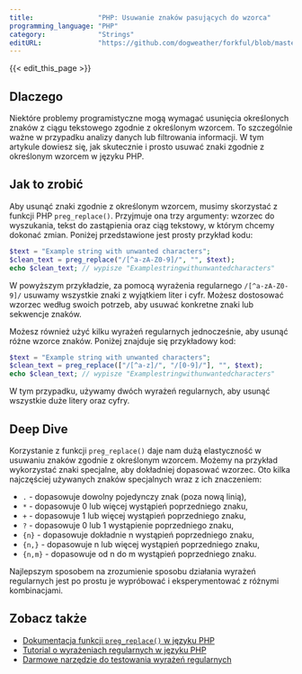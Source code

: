 ```yaml
---
title:                "PHP: Usuwanie znaków pasujących do wzorca"
programming_language: "PHP"
category:             "Strings"
editURL:              "https://github.com/dogweather/forkful/blob/master/content/pl/php/deleting-characters-matching-a-pattern.md"
---
```


{{< edit_this_page >}}

## Dlaczego

Niektóre problemy programistyczne mogą wymagać usunięcia określonych znaków z ciągu tekstowego zgodnie z określonym wzorcem. To szczególnie ważne w przypadku analizy danych lub filtrowania informacji. W tym artykule dowiesz się, jak skutecznie i prosto usuwać znaki zgodnie z określonym wzorcem w języku PHP.

## Jak to zrobić

Aby usunąć znaki zgodnie z określonym wzorcem, musimy skorzystać z funkcji PHP `preg_replace()`. Przyjmuje ona trzy argumenty: wzorzec do wyszukania, tekst do zastąpienia oraz ciąg tekstowy, w którym chcemy dokonać zmian. Poniżej przedstawione jest prosty przykład kodu:

```PHP
$text = "Example string with unwanted characters";
$clean_text = preg_replace("/[^a-zA-Z0-9]/", "", $text);
echo $clean_text; // wypisze "Examplestringwithunwantedcharacters"
```

W powyższym przykładzie, za pomocą wyrażenia regularnego `/[^a-zA-Z0-9]/` usuwamy wszystkie znaki z wyjątkiem liter i cyfr. Możesz dostosować wzorzec według swoich potrzeb, aby usuwać konkretne znaki lub sekwencje znaków.

Możesz również użyć kilku wyrażeń regularnych jednocześnie, aby usunąć różne wzorce znaków. Poniżej znajduje się przykładowy kod:

```PHP
$text = "Example string with unwanted characters";
$clean_text = preg_replace(["/[^a-z]/", "/[0-9]/"], "", $text);
echo $clean_text; // wypisze "Examplestringwithunwantedcharacters"
```

W tym przypadku, używamy dwóch wyrażeń regularnych, aby usunąć wszystkie duże litery oraz cyfry.

## Deep Dive

Korzystanie z funkcji `preg_replace()` daje nam dużą elastyczność w usuwaniu znaków zgodnie z określonym wzorcem. Możemy na przykład wykorzystać znaki specjalne, aby dokładniej dopasować wzorzec. Oto kilka najczęściej używanych znaków specjalnych wraz z ich znaczeniem:

- `.` - dopasowuje dowolny pojedynczy znak (poza nową linią),
- `*` - dopasowuje 0 lub więcej wystąpień poprzedniego znaku,
- `+` - dopasowuje 1 lub więcej wystąpień poprzedniego znaku,
- `?` - dopasowuje 0 lub 1 wystąpienie poprzedniego znaku,
- `{n}` - dopasowuje dokładnie n wystąpień poprzedniego znaku,
- `{n,}` - dopasowuje n lub więcej wystąpień poprzedniego znaku,
- `{n,m}` - dopasowuje od n do m wystąpień poprzedniego znaku.

Najlepszym sposobem na zrozumienie sposobu działania wyrażeń regularnych jest po prostu je wypróbować i eksperymentować z różnymi kombinacjami.

## Zobacz także

- [Dokumentacja funkcji `preg_replace()` w języku PHP](https://www.php.net/manual/en/function.preg-replace.php)
- [Tutorial o wyrażeniach regularnych w języku PHP](https://www.tutorialrepublic.com/php-tutorial/php-regular-expressions.php)
- [Darmowe narzędzie do testowania wyrażeń regularnych](https://regex101.com/)